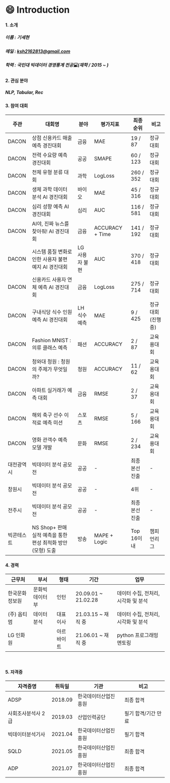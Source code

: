 # :smile: Introduction
#### 1. 소개<br>
##### 이름 : 기세현
##### 메일 : ksh2162813@gmail.com
##### 학력 : 국민대 빅데이터 경영통계 전공:computer:(재학 / 2015 ~ )


#### 2. 관심 분야

##### NLP, Tabular, Rec

#### 3. 참여 대회
|주관|대회명|분야|평가지표|최종 순위|비고|
|---|---|---|---|---|---|
|DACON|상점 신용카드 매출 예측 경진대회|금융|MAE|19 / 87|정규대회|
|DACON|전력 수요량 예측 경진대회|공공|SMAPE|60 / 123|정규대회|
|DACON|천체 유형 분류 대회|과학|LogLoss|260 / 352|정규대회|
|DACON|생체 과학 데이터 분석 AI 경진대회|바이오|MAE|45 / 316|정규대회|
|DACON|심리 성향 예측 AI 경진대회|심리|AUC|116 / 581|정규대회|
|DACON|AI야, 진짜 뉴스를 찾아줘! AI 경진대회|금융|ACCURACY + Time|141 / 192|정규대회|
|DACON|시스템 품질 변화로 인한 사용자 불편 예지 AI 경진대회|LG 사용자 불편|AUC|370 / 418|정규대회|
|DACON|신용카드 사용자 연체 예측 AI 경진대회|금융|LogLoss|275 / 714|정규대회|
|DACON|구내식당 식수 인원 예측 AI 경진대회|LH 식수 예측|MAE|9 / 425|정규대회(진행중)|
|DACON|Fashion MNIST : 의류 클래스 예측|패션|ACCURACY|2 / 87|교육용대회|
|DACON|청와대 청원 : 청원의 주제가 무엇일까?|청원|ACCURACY|11 / 62|교육용대회|
|DACON|아파트 실거래가 예측 대회|금융|RMSE|2 / 37|교육용대회|
|DACON|해외 축구 선수 이적료 예측 미션|스포츠|RMSE|5 / 166|교육용대회|
|DACON|영화 관객수 예측 모델 개발|문화|RMSE|2 / 234|교육용대회|
|대전광역시|빅데이터 분석 공모전|공공|-|최종 본선 진출|-|
|창원시|빅데이터 분석 공모전|공공|-|4위|-|
|전주시|빅데이터 분석 공모전|공공|-|최종 본선 진출|-|
|빅콘테스트|NS Shop+ 판매 실적 예측을 통한 편성 최적화 방안(모형) 도출|방송|MAPE + Logic|Top 16이내|챔피언리그|


#### 4. 경력
|근무처|부서|형태|기간|업무|
|---|---|---|---|---|
|한국문화정보원|문화빅데이터부|인턴|20.09.01 ~ 21.02.28|데이터 수집, 전처리, 시각화 및 분석|
|(주) 옵티멈 |데이터 분석|대표 이사|21.03.15 ~ 재직 중|데이터 수집, 전처리, 시각화 및 분석|
|LG 인화원||아르바이트|21.06.01 ~ 재직 중|python 프로그래밍 멘토링|


<br>

#### 5. 자격증<br>
|자격증명|취득일|기관|비고|
|---|---|---|---|
|ADSP|2018.09|한국데이터산업진흥원|최종 합격|
|사회조사분석사 2급|2019.03|산업인력공단|필기 합격/기간 만료|
|빅데이터분석기사|2021.04|한국데이터산업진흥원|필기 합격|
|SQLD|2021.05|한국데이터산업진흥원|최종 합격|
|ADP|2021.07|한국데이터산업진흥원|최종 합격|



<!--
**kisehyun/kisehyun** is a ✨ _special_ ✨ repository because its `README.md` (this file) appears on your GitHub profile.
